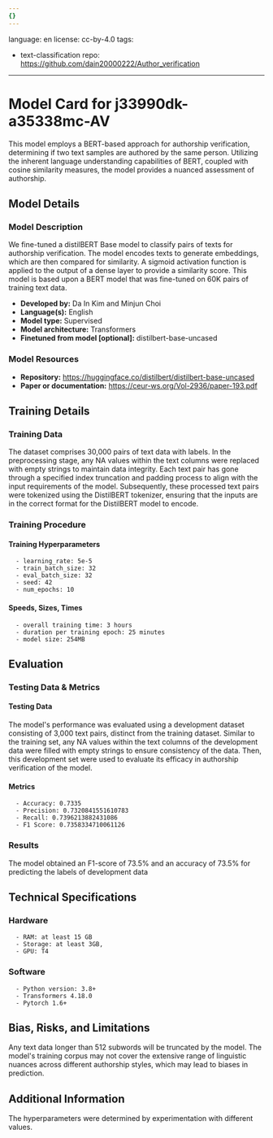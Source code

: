 ```yaml
---
{}
---
```

language: en
license: cc-by-4.0
tags:
- text-classification
repo: https://github.com/dain20000222/Author_verification

---

# Model Card for j33990dk-a35338mc-AV

<!-- Provide a quick summary of what the model is/does. -->

This model employs a BERT-based approach for authorship verification, determining if two text samples are authored by the same person. 
Utilizing the inherent language understanding capabilities of BERT, coupled with cosine similarity measures, the model provides a nuanced assessment of authorship.


## Model Details

### Model Description

<!-- Provide a longer summary of what this model is. -->

We fine-tuned a distilBERT Base model to classify pairs of texts for authorship verification. 
The model encodes texts to generate embeddings, which are then compared for similarity. 
A sigmoid activation function is applied to the output of a dense layer to provide a similarity score.
This model is based upon a BERT model that was fine-tuned on 60K pairs of  training text data.

- **Developed by:** Da In Kim and Minjun Choi
- **Language(s):** English
- **Model type:** Supervised
- **Model architecture:** Transformers
- **Finetuned from model [optional]:** distilbert-base-uncased

### Model Resources

<!-- Provide links where applicable. -->

- **Repository:** https://huggingface.co/distilbert/distilbert-base-uncased
- **Paper or documentation:** https://ceur-ws.org/Vol-2936/paper-193.pdf

## Training Details

### Training Data

<!-- This is a short stub of information on the training data that was used, and documentation related to data pre-processing or additional filtering (if applicable). -->

The dataset comprises 30,000 pairs of text data with labels. 
    In the preprocessing stage, any NA values within the text columns were replaced with empty strings to maintain data integrity. 
    Each text pair has gone through a specified index truncation and padding process to align with the input requirements of the model. 
    Subsequently, these processed text pairs were tokenized using the DistilBERT tokenizer, ensuring that the inputs are in the correct format for the DistilBERT model to encode.
    

### Training Procedure

<!-- This relates heavily to the Technical Specifications. Content here should link to that section when it is relevant to the training procedure. -->

#### Training Hyperparameters

<!-- This is a summary of the values of hyperparameters used in training the model. -->


      - learning_rate: 5e-5
      - train_batch_size: 32
      - eval_batch_size: 32
      - seed: 42
      - num_epochs: 10

#### Speeds, Sizes, Times

<!-- This section provides information about how roughly how long it takes to train the model and the size of the resulting model. -->


      - overall training time: 3 hours
      - duration per training epoch: 25 minutes
      - model size: 254MB

## Evaluation

<!-- This section describes the evaluation protocols and provides the results. -->

### Testing Data & Metrics

#### Testing Data

<!-- This should describe any evaluation data used (e.g., the development/validation set provided). -->

The model's performance was evaluated using a development dataset consisting of 3,000 text pairs, distinct from the training dataset. 
    Similar to the training set, any NA values within the text columns of the development data were filled with empty strings to ensure consistency of the data. 
    Then, this development set were used to evaluate its efficacy in authorship verification of the model.
    

#### Metrics

<!-- These are the evaluation metrics being used. -->


      - Accuracy: 0.7335
      - Precision: 0.7320841551610783
      - Recall: 0.7396213882431086
      - F1 Score: 0.7358334710061126

### Results

The model obtained an F1-score of 73.5% and an accuracy of 73.5% for predicting the labels of development data

## Technical Specifications

### Hardware


      - RAM: at least 15 GB
      - Storage: at least 3GB,
      - GPU: T4

### Software


      - Python version: 3.8+
      - Transformers 4.18.0
      - Pytorch 1.6+

## Bias, Risks, and Limitations

<!-- This section is meant to convey both technical and sociotechnical limitations. -->

Any text data longer than 512 subwords will be truncated by the model. 
    The model's training corpus may not cover the extensive range of linguistic nuances across different authorship styles, which may lead to biases in prediction.
    

## Additional Information

<!-- Any other information that would be useful for other people to know. -->

The hyperparameters were determined by experimentation
      with different values.

